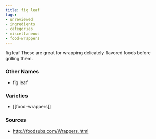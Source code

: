 ```yaml
---
title: fig leaf
tags:
- unreviewed
- ingredients
- categories
- miscellaneous
- food-wrappers
---
```

fig leaf These are great for wrapping delicately flavored foods before grilling them.

### Other Names

* fig leaf

### Varieties

* [[food-wrappers]]

### Sources
* http://foodsubs.com/Wrappers.html
